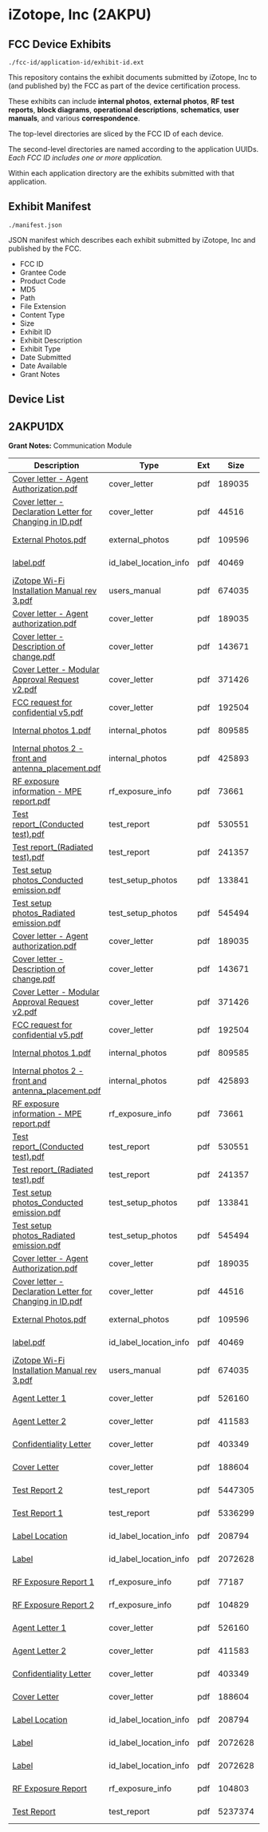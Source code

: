 # iZotope, Inc (2AKPU)
## FCC Device Exhibits

```
./fcc-id/application-id/exhibit-id.ext
```

This repository contains the exhibit documents submitted by iZotope, Inc to (and published by) the FCC as part of the device certification process.

These exhibits can include **internal photos**, **external photos**, **RF test reports**, **block diagrams**, **operational descriptions**, **schematics**, **user manuals**, and various **correspondence**.

The top-level directories are sliced by the FCC ID of each device.

The second-level directories are named according to the application UUIDs. *Each FCC ID includes one or more application.*

Within each application directory are the exhibits submitted with that application. 

## Exhibit Manifest

```
./manifest.json
```

JSON manifest which describes each exhibit submitted by iZotope, Inc and published by the FCC.

- FCC ID
- Grantee Code
- Product Code
- MD5
- Path
- File Extension
- Content Type
- Size
- Exhibit ID
- Exhibit Description
- Exhibit Type
- Date Submitted
- Date Available
- Grant Notes

## Device List
## 2AKPU1DX
**Grant Notes:** Communication Module

| Description | Type | Ext | Size | Submitted | Available |
| ----------- | ---- | --- | ---- | --------- | --------- |
| [Cover letter - Agent Authorization.pdf](2AKPU1DX/c8c75e8b8a53178db26972a82ab198f9/3435562.pdf) | cover_letter | pdf | 189035 | 2017-06-22 | 2017-07-07 |
| [Cover letter - Declaration Letter for Changing in ID.pdf](2AKPU1DX/c8c75e8b8a53178db26972a82ab198f9/3435563.pdf) | cover_letter | pdf | 44516 | 2017-06-22 | 2017-07-07 |
| [External Photos.pdf](2AKPU1DX/c8c75e8b8a53178db26972a82ab198f9/3435564.pdf) | external_photos | pdf | 109596 | 2017-06-22 | 2017-07-07 |
| [label.pdf](2AKPU1DX/c8c75e8b8a53178db26972a82ab198f9/3435566.pdf) | id_label_location_info | pdf | 40469 | 2017-06-22 | 2017-07-07 |
| [iZotope Wi-Fi Installation Manual rev 3.pdf](2AKPU1DX/c8c75e8b8a53178db26972a82ab198f9/3435567.pdf) | users_manual | pdf | 674035 | 2017-06-22 | 2017-07-07 |
| [Cover letter - Agent authorization.pdf](2AKPU1DX/dbe3f30a2ddc3c43e8fbaba87bed646d/3435562.pdf) | cover_letter | pdf | 189035 | 2017-07-19 | 2017-07-19 |
| [Cover letter - Description of change.pdf](2AKPU1DX/dbe3f30a2ddc3c43e8fbaba87bed646d/3471402.pdf) | cover_letter | pdf | 143671 | 2017-07-19 | 2017-07-19 |
| [Cover Letter - Modular Approval Request v2.pdf](2AKPU1DX/dbe3f30a2ddc3c43e8fbaba87bed646d/3471405.pdf) | cover_letter | pdf | 371426 | 2017-07-19 | 2017-07-19 |
| [FCC request for confidential v5.pdf](2AKPU1DX/dbe3f30a2ddc3c43e8fbaba87bed646d/3471406.pdf) | cover_letter | pdf | 192504 | 2017-07-19 | 2017-07-19 |
| [Internal photos 1.pdf](2AKPU1DX/dbe3f30a2ddc3c43e8fbaba87bed646d/3471408.pdf) | internal_photos | pdf | 809585 | 2017-07-19 | 2017-10-01 |
| [Internal photos 2 - front and antenna_placement.pdf](2AKPU1DX/dbe3f30a2ddc3c43e8fbaba87bed646d/3471409.pdf) | internal_photos | pdf | 425893 | 2017-07-19 | 2017-10-01 |
| [RF exposure information - MPE report.pdf](2AKPU1DX/dbe3f30a2ddc3c43e8fbaba87bed646d/3471421.pdf) | rf_exposure_info | pdf | 73661 | 2017-07-19 | 2017-07-19 |
| [Test report_(Conducted test).pdf](2AKPU1DX/dbe3f30a2ddc3c43e8fbaba87bed646d/3471417.pdf) | test_report | pdf | 530551 | 2017-07-19 | 2017-07-19 |
| [Test report_(Radiated test).pdf](2AKPU1DX/dbe3f30a2ddc3c43e8fbaba87bed646d/3471418.pdf) | test_report | pdf | 241357 | 2017-07-19 | 2017-07-19 |
| [Test setup photos_Conducted emission.pdf](2AKPU1DX/dbe3f30a2ddc3c43e8fbaba87bed646d/3471419.pdf) | test_setup_photos | pdf | 133841 | 2017-07-19 | 2017-10-01 |
| [Test setup photos_Radiated emission.pdf](2AKPU1DX/dbe3f30a2ddc3c43e8fbaba87bed646d/3471420.pdf) | test_setup_photos | pdf | 545494 | 2017-07-19 | 2017-10-01 |
| [Cover letter - Agent authorization.pdf](2AKPU1DX/44c3aba341302bf70b57fd05890531b0/3435562.pdf) | cover_letter | pdf | 189035 | 2017-07-19 | 2017-07-19 |
| [Cover letter - Description of change.pdf](2AKPU1DX/44c3aba341302bf70b57fd05890531b0/3471402.pdf) | cover_letter | pdf | 143671 | 2017-07-19 | 2017-07-19 |
| [Cover Letter - Modular Approval Request v2.pdf](2AKPU1DX/44c3aba341302bf70b57fd05890531b0/3471405.pdf) | cover_letter | pdf | 371426 | 2017-07-19 | 2017-07-19 |
| [FCC request for confidential v5.pdf](2AKPU1DX/44c3aba341302bf70b57fd05890531b0/3471406.pdf) | cover_letter | pdf | 192504 | 2017-07-19 | 2017-07-19 |
| [Internal photos 1.pdf](2AKPU1DX/44c3aba341302bf70b57fd05890531b0/3471408.pdf) | internal_photos | pdf | 809585 | 2017-07-19 | 2017-10-01 |
| [Internal photos 2 - front and antenna_placement.pdf](2AKPU1DX/44c3aba341302bf70b57fd05890531b0/3471409.pdf) | internal_photos | pdf | 425893 | 2017-07-19 | 2017-10-01 |
| [RF exposure information - MPE report.pdf](2AKPU1DX/44c3aba341302bf70b57fd05890531b0/3471421.pdf) | rf_exposure_info | pdf | 73661 | 2017-07-19 | 2017-07-19 |
| [Test report_(Conducted test).pdf](2AKPU1DX/44c3aba341302bf70b57fd05890531b0/3471417.pdf) | test_report | pdf | 530551 | 2017-07-19 | 2017-07-19 |
| [Test report_(Radiated test).pdf](2AKPU1DX/44c3aba341302bf70b57fd05890531b0/3471418.pdf) | test_report | pdf | 241357 | 2017-07-19 | 2017-07-19 |
| [Test setup photos_Conducted emission.pdf](2AKPU1DX/44c3aba341302bf70b57fd05890531b0/3471419.pdf) | test_setup_photos | pdf | 133841 | 2017-07-19 | 2017-10-01 |
| [Test setup photos_Radiated emission.pdf](2AKPU1DX/44c3aba341302bf70b57fd05890531b0/3471420.pdf) | test_setup_photos | pdf | 545494 | 2017-07-19 | 2017-10-01 |
| [Cover letter - Agent Authorization.pdf](2AKPU1DX/1ff52af684c21c4741789101c62e43a1/3435562.pdf) | cover_letter | pdf | 189035 | 2017-06-22 | 2017-07-07 |
| [Cover letter - Declaration Letter for Changing in ID.pdf](2AKPU1DX/1ff52af684c21c4741789101c62e43a1/3435563.pdf) | cover_letter | pdf | 44516 | 2017-06-22 | 2017-07-07 |
| [External Photos.pdf](2AKPU1DX/1ff52af684c21c4741789101c62e43a1/3435564.pdf) | external_photos | pdf | 109596 | 2017-06-22 | 2017-07-07 |
| [label.pdf](2AKPU1DX/1ff52af684c21c4741789101c62e43a1/3435566.pdf) | id_label_location_info | pdf | 40469 | 2017-06-22 | 2017-07-07 |
| [iZotope Wi-Fi Installation Manual rev 3.pdf](2AKPU1DX/1ff52af684c21c4741789101c62e43a1/3435567.pdf) | users_manual | pdf | 674035 | 2017-06-22 | 2017-07-07 |
| [Agent Letter 1](2AKPU1DX/d89c9fdce54e984d5305d6e954e49573/4613040.pdf) | cover_letter | pdf | 526160 | 2020-02-03 | 2020-02-04 |
| [Agent Letter 2](2AKPU1DX/d89c9fdce54e984d5305d6e954e49573/4613043.pdf) | cover_letter | pdf | 411583 | 2020-02-03 | 2020-02-04 |
| [Confidentiality Letter](2AKPU1DX/d89c9fdce54e984d5305d6e954e49573/4613044.pdf) | cover_letter | pdf | 403349 | 2020-02-03 | 2020-02-04 |
| [Cover Letter](2AKPU1DX/d89c9fdce54e984d5305d6e954e49573/4613046.pdf) | cover_letter | pdf | 188604 | 2020-02-03 | 2020-02-04 |
| [Test Report 2](2AKPU1DX/d89c9fdce54e984d5305d6e954e49573/4613020.pdf) | test_report | pdf | 5447305 | 2020-02-03 | 2020-02-04 |
| [Test Report 1](2AKPU1DX/d89c9fdce54e984d5305d6e954e49573/4613010.pdf) | test_report | pdf | 5336299 | 2020-02-03 | 2020-02-04 |
| [Label Location](2AKPU1DX/d89c9fdce54e984d5305d6e954e49573/4612981.pdf) | id_label_location_info | pdf | 208794 | 2020-02-03 | 2020-02-04 |
| [Label](2AKPU1DX/d89c9fdce54e984d5305d6e954e49573/4613002.pdf) | id_label_location_info | pdf | 2072628 | 2020-02-03 | 2020-02-04 |
| [RF Exposure Report 1](2AKPU1DX/d89c9fdce54e984d5305d6e954e49573/4613036.pdf) | rf_exposure_info | pdf | 77187 | 2020-02-03 | 2020-02-04 |
| [RF Exposure Report 2](2AKPU1DX/d89c9fdce54e984d5305d6e954e49573/4613038.pdf) | rf_exposure_info | pdf | 104829 | 2020-02-03 | 2020-02-04 |
| [Agent Letter 1](2AKPU1DX/5988ecc9877bc1ba2aa48deab034fc23/4613040.pdf) | cover_letter | pdf | 526160 | 2020-02-03 | 2020-02-04 |
| [Agent Letter 2](2AKPU1DX/5988ecc9877bc1ba2aa48deab034fc23/4613043.pdf) | cover_letter | pdf | 411583 | 2020-02-03 | 2020-02-04 |
| [Confidentiality Letter](2AKPU1DX/5988ecc9877bc1ba2aa48deab034fc23/4613044.pdf) | cover_letter | pdf | 403349 | 2020-02-03 | 2020-02-04 |
| [Cover Letter](2AKPU1DX/5988ecc9877bc1ba2aa48deab034fc23/4613046.pdf) | cover_letter | pdf | 188604 | 2020-02-03 | 2020-02-04 |
| [Label Location](2AKPU1DX/5988ecc9877bc1ba2aa48deab034fc23/4612981.pdf) | id_label_location_info | pdf | 208794 | 2020-02-03 | 2020-02-04 |
| [Label](2AKPU1DX/5988ecc9877bc1ba2aa48deab034fc23/4613002.pdf) | id_label_location_info | pdf | 2072628 | 2020-02-03 | 2020-02-04 |
| [Label](2AKPU1DX/5988ecc9877bc1ba2aa48deab034fc23/4613002.pdf) | id_label_location_info | pdf | 2072628 | 2020-02-03 | 2020-02-04 |
| [RF Exposure Report](2AKPU1DX/5988ecc9877bc1ba2aa48deab034fc23/4613041.pdf) | rf_exposure_info | pdf | 104803 | 2020-02-03 | 2020-02-04 |
| [Test Report](2AKPU1DX/5988ecc9877bc1ba2aa48deab034fc23/4613019.pdf) | test_report | pdf | 5237374 | 2020-02-03 | 2020-02-04 |
